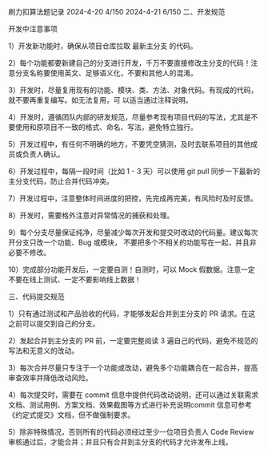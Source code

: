 刷力扣算法题记录
2024-4-20 4/150
2024-4-21 6/150
⼆、开发规范

开发中注意事项

1）开发新功能时，确保从项⽬仓库拉取 最新主分⽀ 的代码。

2）每个功能都要新建⾃⼰的分⽀进⾏开发，千万不要直接修改主分⽀的代码！注意分⽀名称要使⽤英⽂、⾜够语义化，不要和其他⼈的混淆。

3）开发时，尽量复⽤现有的功能、模块、类、⽅法、对象代码。有现成的代码，就不要再重复编写。如⽆法复⽤，可 以适当通过注释说明。

4）开发时，遵循团队内部的研发规范，尽量参考现有项⽬代码的写法，尤其是不要使⽤和原项⽬不⼀致的格式、命名、写法，避免特⽴独⾏。

5）开发过程中，有任何不明确的地⽅，不要凭空猜测，及时去联系项⽬的其他成员或负责⼈确认。

6）开发过程中，每隔⼀段时间（⽐如 1 - 3 天）可以使⽤ git pull 同步⼀下最新的主分⽀代码，防⽌合并代码冲突。

7）开发过程中，注意整体时间进度的把控，先完成再完美，有⻛险时及时反馈。

8）开发时，需要格外注意对异常情况的捕获和处理。

9）每个分⽀尽量保证纯净，尽量减少每次开发和提交时改动的代码量。建议每次开分⽀只改⼀个功能、Bug 或模块， 不要把多个不相关的功能写在⼀起，并且⾮必要不修改。

10）完成部分功能开发后，⼀定要⾃测！⾃测时，可以 Mock 假数据。注意⼀定不要在线上测试、⼀定不要影响线上数据！

三、代码提交规范

1）只有通过测试和产品验收的代码，才能够发起合并到主分⽀的 PR 请求。在这之前可以提交到⾃⼰的分⽀。

2）发起合并到主分⽀的 PR 前，⼀定要完整阅读 3 遍⾃⼰的代码，避免不规范的写法和⽆意义的改动。

3）每次合并尽量只专注于⼀个功能或改动，避免多个功能耦合在⼀起合并，提⾼审查效率并降低改动⻛险。

4）每次提交时，需要在 commit 信息中提供代码改动说明，还可以通过关联需求⽂档、测试⽤例、⽅案⽂档、效果截图等⽅式进⾏补充说明commit 信息可参考《约定式提交》⽂档，但不做强制要求。

5）除⾮特殊情况，否则所有的代码必须经过⾄少⼀位项⽬负责⼈ Code Review 审核通过后，才能合并；并且只有合并到主分⽀的代码才允许发布上线。

